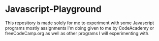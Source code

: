 # Javascript-Playground
This repository is made solely for me to experiment with some Javascript programs mostly assignments I'm doing given to me by CodeAcademy or freeCodeCamp.org as well as other programs I will experimenting with. 
